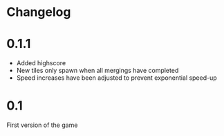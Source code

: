# Changelog

# 0.1.1

 - Added highscore
 - New tiles only spawn when all mergings have completed
 - Speed increases have been adjusted to prevent exponential speed-up

# 0.1

First version of the game
